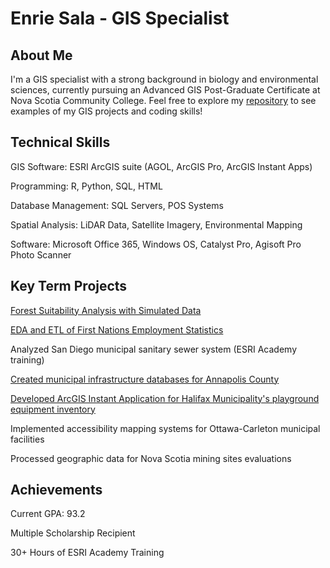 # Enrie Sala - GIS Specialist
## About Me
I'm a GIS specialist with a strong background in biology and environmental sciences, currently pursuing an Advanced GIS Post-Graduate Certificate at Nova Scotia Community College. Feel free to explore my [repository](https://github.com/EnrieSala/EnrieSala/tree/main/Assets) to see examples of my GIS projects and coding skills!

## Technical Skills
GIS Software: ESRI ArcGIS suite (AGOL, ArcGIS Pro, ArcGIS Instant Apps)

Programming: R, Python, SQL, HTML

Database Management: SQL Servers, POS Systems

Spatial Analysis: LiDAR Data, Satellite Imagery, Environmental Mapping

Software: Microsoft Office 365, Windows OS, Catalyst Pro, Agisoft Pro Photo Scanner

## Key Term Projects

[Forest Suitability Analysis with Simulated Data](https://github.com/EnrieSala/EnrieSala/tree/main/Assets/SimulatedHabitatAnalysis)

[EDA and ETL of First Nations Employment Statistics](https://github.com/EnrieSala/EnrieSala/tree/main/Assets/FirstNationsEmploymentStatisticsAnalysis)

Analyzed San Diego municipal sanitary sewer system (ESRI Academy training)

[Created municipal infrastructure databases for Annapolis County](https://github.com/EnrieSala/EnrieSala/tree/main/Assets/LawrenceTownMap)

[Developed ArcGIS Instant Application for Halifax Municipality's playground equipment inventory](https://github.com/EnrieSala/EnrieSala/tree/main/Assets/HalifaxMunicipalityOutdoorRecEquipmentHeatMap)

Implemented accessibility mapping systems for Ottawa-Carleton municipal facilities

Processed geographic data for Nova Scotia mining sites evaluations

## Achievements

Current GPA: 93.2

Multiple Scholarship Recipient

30+ Hours of ESRI Academy Training

